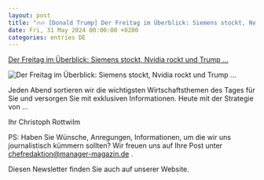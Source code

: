 ```yaml
---
layout: post
title: "🔥🔥 [Donald Trump] Der Freitag im Überblick: Siemens stockt, Nvidia rockt und Trump ..."
date: Fri, 31 May 2024 00:00:00 +0200
categories: entries DE
---
```

[Der Freitag im Überblick: Siemens stockt, Nvidia rockt und Trump ...](https://www.manager-magazin.de/ueber-uns/siemens-knuspr-donald-trump-renault-volkswagen-das-war-freitag-31-05-2024-a-76776dea-79e9-4994-914c-5427bcb7a7ae)

![Der Freitag im Überblick: Siemens stockt, Nvidia rockt und Trump ...](https://cdn.prod.www.manager-magazin.de/images/b50e8c6a-4838-488d-b1f7-8bfb60db8f6b_w1200_r1.778_fpx66.34_fpy49.93.png)

Jeden Abend sortieren wir die wichtigsten Wirtschaftsthemen des Tages für Sie und versorgen Sie mit exklusiven Informationen. Heute mit der Strategie von ...

Ihr Christoph Rottwilm

PS: Haben Sie Wünsche, Anregungen, Informationen, um die wir uns journalistisch kümmern sollten? Wir freuen uns auf Ihre Post unter chefredaktion@manager-magazin.de .

Diesen Newsletter finden Sie auch auf unserer Website.

